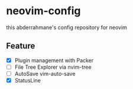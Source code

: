 # neovim-config

this abderrahmane's config repository for neovim

## Feature

- [x] Plugin management with Packer
- [ ] File Tree Explorer via nvim-tree
- [ ] AutoSave vim-auto-save
- [x] StatusLine 
